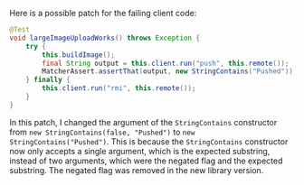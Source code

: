 Here is a possible patch for the failing client code:

```java
@Test
void largeImageUploadWorks() throws Exception {
    try {
        this.buildImage();
        final String output = this.client.run("push", this.remote());
        MatcherAssert.assertThat(output, new StringContains("Pushed"));
    } finally {
        this.client.run("rmi", this.remote());
    }
}
```

In this patch, I changed the argument of the `StringContains` constructor from `new StringContains(false, "Pushed")` to `new StringContains("Pushed")`. This is because the `StringContains` constructor now only accepts a single argument, which is the expected substring, instead of two arguments, which were the negated flag and the expected substring. The negated flag was removed in the new library version.
